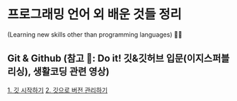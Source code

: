 # 프로그래밍 언어 외 배운 것들 정리
(Learning new skills other than programming languages) 🌼🦋

## Git & Github (참고 📕:  Do it! 깃&깃허브 입문(이지스퍼블리싱), 생활코딩 관련 영상)
[1. 깃 시작하기](https://github.com/Yejin-Carol/DailyPractice/blob/main/Etc./git.md)
[2. 깃으로 버전 관리하기](https://github.com/Yejin-Carol/DailyPractice/blob/main/Etc./git1.md)
